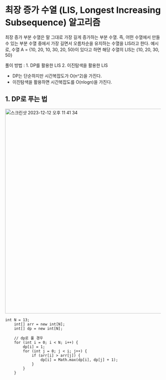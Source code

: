 # 최장 증가 수열 (LIS, Longest Increasing Subsequence) 알고리즘


최장 증가 부분 수열은 말 그대로 가장 길게 증가하는 부분 수열.
즉, 어떤 수열에서 만들 수 있는 부분 수열 중에서 가장 길면서 오름차순을 유지하는 수열을 LIS라고 한다. 
예시로, 수열 A = {10, 20, 10, 30, 20, 50}이 있다고 하면 해당 수열의 LIS는 {10, 20, 30, 50} 

풀이 방법 : 1. DP를 활용한 LIS 2. 이진탐색을 활용한 LIS

* DP는 단순하지만 시간복잡도가 O(n^2)을 가진다.
* 이진탐색을 활용하면 시간복잡도를 O(nlogn)을 가진다.

## 1. DP로 푸는 법 

<img width="662" alt="스크린샷 2023-12-12 오후 11 41 34" src="https://github.com/Youth787/SSAFY_CS_Study/assets/90955152/4a69279c-c481-4b10-9e8d-0ae50bfd7200">

    int N = 13;
		int[] arr = new int[N];
		int[] dp = new int[N];

		// dp로 풀 경우
		for (int i = 0; i < N; i++) {
			dp[i] = 1;
			for (int j = 0; j < i; j++) {
				if (arr[i] > arr[j]) {
					dp[i] = Math.max(dp[i], dp[j] + 1);
				}
			}
		}
